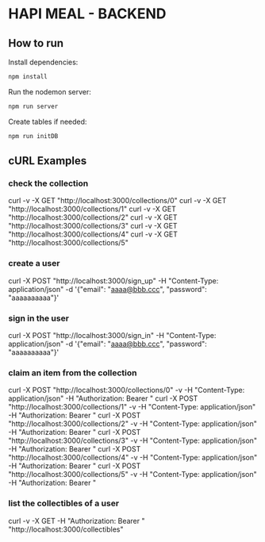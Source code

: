 # HAPI MEAL - BACKEND

## How to run

Install dependencies:

```bash
npm install
```

Run the nodemon server:

```bash
npm run server
```

Create tables if needed:
```bash
npm run initDB
```

## cURL Examples

### check the collection
curl -v -X GET "http://localhost:3000/collections/0"
curl -v -X GET "http://localhost:3000/collections/1"
curl -v -X GET "http://localhost:3000/collections/2"
curl -v -X GET "http://localhost:3000/collections/3"
curl -v -X GET "http://localhost:3000/collections/4"
curl -v -X GET "http://localhost:3000/collections/5"

### create a user
curl -X POST "http://localhost:3000/sign_up" -H "Content-Type: application/json" -d '{"email": "aaaa@bbb.ccc", "password": "aaaaaaaaaa"}'

### sign in the user
curl -X POST "http://localhost:3000/sign_in" -H "Content-Type: application/json" -d '{"email": "aaaa@bbb.ccc", "password": "aaaaaaaaaa"}'

### claim an item from the collection
curl -X POST "http://localhost:3000/collections/0" -v -H "Content-Type: application/json" -H "Authorization: Bearer <jwt>"
curl -X POST "http://localhost:3000/collections/1" -v -H "Content-Type: application/json" -H "Authorization: Bearer <jwt>"
curl -X POST "http://localhost:3000/collections/2" -v -H "Content-Type: application/json" -H "Authorization: Bearer <jwt>"
curl -X POST "http://localhost:3000/collections/3" -v -H "Content-Type: application/json" -H "Authorization: Bearer <jwt>"
curl -X POST "http://localhost:3000/collections/4" -v -H "Content-Type: application/json" -H "Authorization: Bearer <jwt>"
curl -X POST "http://localhost:3000/collections/5" -v -H "Content-Type: application/json" -H "Authorization: Bearer <jwt>"

### list the collectibles of a user
curl -v -X GET -H "Authorization: Bearer <jwt>" "http://localhost:3000/collectibles"
